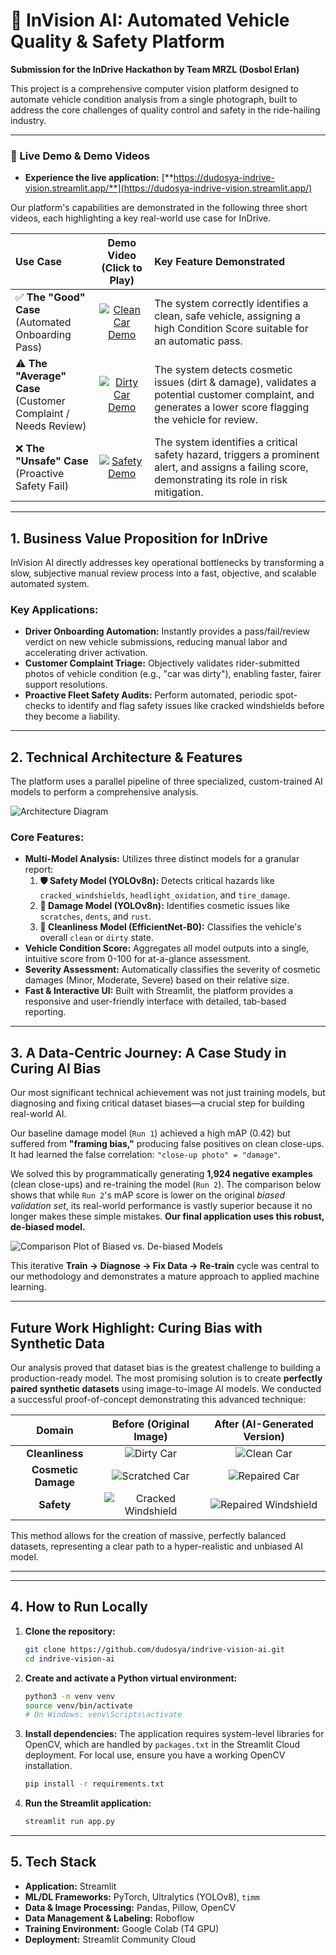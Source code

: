 # 🚗 InVision AI: Automated Vehicle Quality & Safety Platform

**Submission for the InDrive Hackathon by Team MRZL (Dosbol Erlan)**

This project is a comprehensive computer vision platform designed to automate vehicle condition analysis from a single photograph, built to address the core challenges of quality control and safety in the ride-hailing industry.

---

### 🚀 Live Demo & Demo Videos

*   **Experience the live application:** [**https://dudosya-indrive-vision.streamlit.app/**](https://dudosya-indrive-vision.streamlit.app/)

Our platform's capabilities are demonstrated in the following three short videos, each highlighting a key real-world use case for InDrive.

| Use Case | Demo Video (Click to Play) | Key Feature Demonstrated |
| :--- | :---: | :--- |
| ✅ **The "Good" Case** <br> (Automated Onboarding Pass) | [![Clean Car Demo](assets/thumb_clean.jpeg)](clean.mp4) | The system correctly identifies a clean, safe vehicle, assigning a high Condition Score suitable for an automatic pass. |
| ⚠️ **The "Average" Case** <br> (Customer Complaint / Needs Review) | [![Dirty Car Demo](assets/thumb_dirty.jpeg)](dirty.mp4) | The system detects cosmetic issues (dirt & damage), validates a potential customer complaint, and generates a lower score flagging the vehicle for review. |
| ❌ **The "Unsafe" Case** <br> (Proactive Safety Fail) | [![Safety Demo](assets/thumb_safety.jpeg)](cracked_windshield.mp4) | The system identifies a critical safety hazard, triggers a prominent alert, and assigns a failing score, demonstrating its role in risk mitigation. |

---

## 1. Business Value Proposition for InDrive

InVision AI directly addresses key operational bottlenecks by transforming a slow, subjective manual review process into a fast, objective, and scalable automated system.

### Key Applications:
*   **Driver Onboarding Automation:** Instantly provides a pass/fail/review verdict on new vehicle submissions, reducing manual labor and accelerating driver activation.
*   **Customer Complaint Triage:** Objectively validates rider-submitted photos of vehicle condition (e.g., "car was dirty"), enabling faster, fairer support resolutions.
*   **Proactive Fleet Safety Audits:** Perform automated, periodic spot-checks to identify and flag safety issues like cracked windshields before they become a liability.

---

## 2. Technical Architecture & Features

The platform uses a parallel pipeline of three specialized, custom-trained AI models to perform a comprehensive analysis.

![Architecture Diagram](assets/architecture.png)

### Core Features:
*   **Multi-Model Analysis:** Utilizes three distinct models for a granular report:
    1.  **🛡️ Safety Model (YOLOv8n):** Detects critical hazards like `cracked_windshields`, `headlight_oxidation`, and `tire_damage`.
    2.  **🔧 Damage Model (YOLOv8n):** Identifies cosmetic issues like `scratches`, `dents`, and `rust`.
    3.  **🧼 Cleanliness Model (EfficientNet-B0):** Classifies the vehicle's overall `clean` or `dirty` state.
*   **Vehicle Condition Score:** Aggregates all model outputs into a single, intuitive score from 0-100 for at-a-glance assessment.
*   **Severity Assessment:** Automatically classifies the severity of cosmetic damages (Minor, Moderate, Severe) based on their relative size.
*   **Fast & Interactive UI:** Built with Streamlit, the platform provides a responsive and user-friendly interface with detailed, tab-based reporting.

---

## 3. A Data-Centric Journey: A Case Study in Curing AI Bias

Our most significant technical achievement was not just training models, but diagnosing and fixing critical dataset biases—a crucial step for building real-world AI.

Our baseline damage model (`Run 1`) achieved a high mAP (0.42) but suffered from **"framing bias,"** producing false positives on clean close-ups. It had learned the false correlation: `"close-up photo" = "damage"`.

We solved this by programmatically generating **1,924 negative examples** (clean close-ups) and re-training the model (`Run 2`). The comparison below shows that while `Run 2`'s mAP score is lower on the original *biased validation set*, its real-world performance is vastly superior because it no longer makes these simple mistakes. **Our final application uses this robust, de-biased model.**

![Comparison Plot of Biased vs. De-biased Models](assets/bias_comparison.png)

This iterative **Train -> Diagnose -> Fix Data -> Re-train** cycle was central to our methodology and demonstrates a mature approach to applied machine learning.

---

## Future Work Highlight: Curing Bias with Synthetic Data

Our analysis proved that dataset bias is the greatest challenge to building a production-ready model. The most promising solution is to create **perfectly paired synthetic datasets** using image-to-image AI models. We conducted a successful proof-of-concept demonstrating this advanced technique:

| Domain | Before (Original Image) | After (AI-Generated Version) |
| :---: | :---: | :---: |
| **Cleanliness** | ![Dirty Car](assets/dirty1.jpeg) | ![Clean Car](assets/dirty2.png) |
| **Cosmetic Damage** | ![Scratched Car](assets/scratches1.jpeg) | ![Repaired Car](assets/scratches2.png) |
| **Safety** | ![Cracked Windshield](assets/cracked_windshield1.jpeg) | ![Repaired Windshield](assets/cracked_windshield2.png) |

This method allows for the creation of massive, perfectly balanced datasets, representing a clear path to a hyper-realistic and unbiased AI model.

---

---

## 4. How to Run Locally

1.  **Clone the repository:**
    ```bash
    git clone https://github.com/dudosya/indrive-vision-ai.git
    cd indrive-vision-ai
    ```
2.  **Create and activate a Python virtual environment:**
    ```bash
    python3 -m venv venv
    source venv/bin/activate
    # On Windows: venv\Scripts\activate
    ```
3.  **Install dependencies:**
    The application requires system-level libraries for OpenCV, which are handled by `packages.txt` in the Streamlit Cloud deployment. For local use, ensure you have a working OpenCV installation.
    ```bash
    pip install -r requirements.txt
    ```
4.  **Run the Streamlit application:**
    ```bash
    streamlit run app.py
    ```

---

## 5. Tech Stack

*   **Application:** Streamlit
*   **ML/DL Frameworks:** PyTorch, Ultralytics (YOLOv8), `timm`
*   **Data & Image Processing:** Pandas, Pillow, OpenCV
*   **Data Management & Labeling:** Roboflow
*   **Training Environment:** Google Colab (T4 GPU)
*   **Deployment:** Streamlit Community Cloud